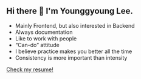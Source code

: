 ## Hi there 👋 I'm Younggyoung Lee.

- Mainly Frontend, but also interested in Backend
- Always documentation
- Like to work with people
- “Can-do” attitude
- I believe practice makes you better all the time
- Consistency is more important than intensity


[Check my resume!](https://personal-portfolio-seven-swart.vercel.app/)
